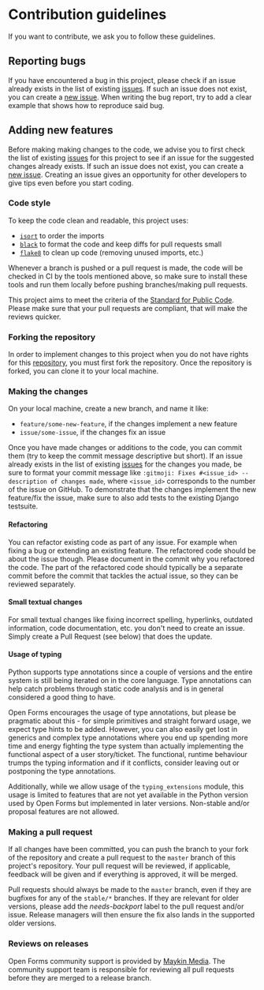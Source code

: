 # Contribution guidelines

If you want to contribute, we ask you to follow these guidelines.

## Reporting bugs

If you have encountered a bug in this project, please check if an issue already exists in the list
of existing [issues][issues]. If such an issue does not exist, you can create a [new
issue][new_issue]. When writing the bug report, try to add a clear example that shows how to
reproduce said bug.

## Adding new features

Before making making changes to the code, we advise you to first check the list of existing
[issues][issues] for this project to see if an issue for the suggested changes already exists. If
such an issue does not exist, you can create a [new issue][new_issue]. Creating an issue gives an
opportunity for other developers to give tips even before you start coding.

### Code style

To keep the code clean and readable, this project uses:

- [`isort`](https://github.com/timothycrosley/isort) to order the imports
- [`black`](https://github.com/psf/black) to format the code and keep diffs for pull requests small
- [`flake8`](https://github.com/PyCQA/flake8) to clean up code (removing unused imports, etc.)

Whenever a branch is pushed or a pull request is made, the code will be checked in CI by the tools
mentioned above, so make sure to install these tools and run them locally before pushing
branches/making pull requests.

This project aims to meet the criteria of the [Standard for Public Code][standard_for_public_code].
Please make sure that your pull requests are compliant, that will make the reviews quicker.

### Forking the repository

In order to implement changes to this project when you do not have rights for this
[repository][repository], you must first fork the repository. Once the repository is forked, you can
clone it to your local machine.

### Making the changes

On your local machine, create a new branch, and name it like:

- `feature/some-new-feature`, if the changes implement a new feature
- `issue/some-issue`, if the changes fix an issue

Once you have made changes or additions to the code, you can commit them (try to keep the commit
message descriptive but short). If an issue already exists in the list of existing [issues][issues]
for the changes you made, be sure to format your commit message like
`:gitmoji: Fixes #<issue_id> -- description of changes made`, where `<issue_id>` corresponds to the
number of the issue on GitHub. To demonstrate that the changes implement the new feature/fix the
issue, make sure to also add tests to the existing Django testsuite.

#### Refactoring

You can refactor existing code as part of any issue. For example when fixing a bug or extending an
existing feature. The refactored code should be about the issue though. Please document in the
commit why you refactored the code. The part of the refactored code should typically be a separate
commit before the commit that tackles the actual issue, so they can be reviewed separately.

#### Small textual changes

For small textual changes like fixing incorrect spelling, hyperlinks, outdated information, code
documentation, etc. you don't need to create an issue. Simply create a Pull Request (see below) that
does the update.

#### Usage of typing

Python supports type annotations since a couple of versions and the entire system is still being
iterated on in the core language. Type annotations can help catch problems through static code
analysis and is in general considered a good thing to have.

Open Forms encourages the usage of type annotations, but please be pragmatic about this - for simple
primitives and straight forward usage, we expect type hints to be added. However, you can also
easily get lost in generics and complex type annotations where you end up spending more time and
energy fighting the type system than actually implementing the functional aspect of a user
story/ticket. The functional, runtime behaviour trumps the typing information and if it conflicts,
consider leaving out or postponing the type annotations.

Additionally, while we allow usage of the `typing_extensions` module, this usage is limited to
features that are not yet available in the Python version used by Open Forms but implemented in
later versions. Non-stable and/or proposal features are not allowed.

### Making a pull request

If all changes have been committed, you can push the branch to your fork of the repository and
create a pull request to the `master` branch of this project's repository. Your pull request will be
reviewed, if applicable, feedback will be given and if everything is approved, it will be merged.

Pull requests should always be made to the `master` branch, even if they are bugfixes for any of the
`stable/*` branches. If they are relevant for older versions, please add the _needs-backport_ label
to the pull request and/or issue. Release managers will then ensure the fix also lands in the
supported older versions.

### Reviews on releases

Open Forms community support is provided by [Maykin Media][maykin_media]. The community support team
is responsible for reviewing all pull requests before they are merged to a release branch.

[issues]: https://github.com/open-formulieren/open-forms/issues
[new_issue]: https://github.com/open-formulieren/open-forms/issues/new/choose
[mailinglist]: t.b.d.
[standard_for_public_code]: https://standard.publiccode.net
[repository]: https://github.com/open-formulieren/open-forms
[maykin_media]: https://www.maykinmedia.nl
